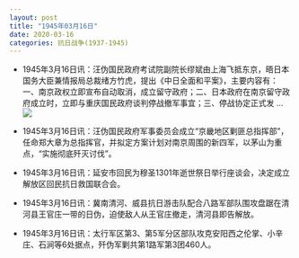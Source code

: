 ```yaml
---
layout: post
title: "1945年03月16日"
date: 2020-03-16
categories: 抗日战争(1937-1945)
---
```


<meta name="referrer" content="no-referrer" />

- 1945年3月16日讯：汪伪国民政府考试院副院长缪斌由上海飞抵东京，晤日本国务大臣兼情报局总裁绪方竹虎，提出《中日全面和平案》，主要内容有：一、南京政权立即宣布自动取消，成立留守政府；二、日本政府在南京留守政府成立时，立即与重庆国民政府谈判停战撤军事宜；三、停战协定正式发 ... <br/><img src="https://wx3.sinaimg.cn/large/aca367d8ly1gcw0s4m2zcj20c8090t8q.jpg" />

- 1945年3月16日讯：汪伪国民政府军事委员会成立“京畿地区剿匪总指挥部”，任命郑大章为总指挥官，并拟定方案计划对南京周围的新四军，以茅山为重点，“实施彻底歼灭讨伐”。 

- 1945年3月16日讯：延安市回民为穆圣1301年逝世祭日举行座谈会，决定成立解放区回民抗日救国联合会。 

- 1945年3月16日讯：冀南清河、威县抗日游击队配合八路军部队围攻盘踞在清河县王官庄一带的日伪，迫使敌人从王官庄撤走，清河县即告解放。 

- 1945年3月16日讯：太行军区第3、第5军分区部队攻克安阳西之伦掌、小辛庄、石涧等6处据点，歼伪军剿共第1路军第3团460人。 

